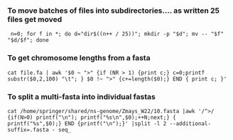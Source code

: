 

### To move batches of files into subdirectories.... as written 25 files get moved

````
 n=0; for f in *; do d="dir$((n++ / 25))"; mkdir -p "$d"; mv -- "$f" "$d/$f"; done
````


### To get chromosome lengths from a fasta

````
cat file.fa | awk '$0 ~ ">" {if (NR > 1) {print c;} c=0;printf substr($0,2,100) "\t"; } $0 !~ ">" {c+=length($0);} END { print c; }'
````

### To split a multi-fasta into individual fastas
`````
cat /home/springer/shared/ns-genome/Zmays_W22/10.fasta |awk '/^>/ {if(N>0) printf("\n"); printf("%s\n",$0);++N;next;} { printf("%s",$0);} END {printf("\n");}' |split -l 2 --additional-suffix=.fasta - seq_
`````
